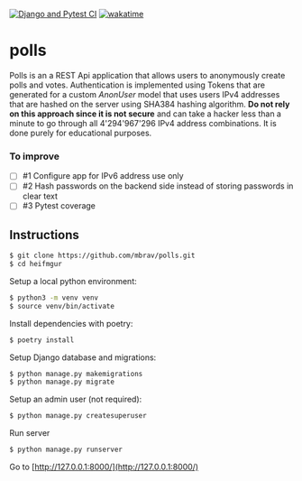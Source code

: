 [![Django and Pytest CI](https://github.com/mbrav/polls/actions/workflows/django.yml/badge.svg)](https://github.com/mbrav/polls/actions/workflows/django.yml)
[![wakatime](https://wakatime.com/badge/user/54ad05ce-f39b-4fa3-9f2a-6fe4b1c53ba4/project/6f9b9719-dd0c-4d89-a5fa-709edfe36471.svg)](https://wakatime.com/badge/user/54ad05ce-f39b-4fa3-9f2a-6fe4b1c53ba4/project/6f9b9719-dd0c-4d89-a5fa-709edfe36471)

# polls

Polls is an a REST Api application that allows users to anonymously create polls and votes. Authentication is implemented using Tokens that are generated for a custom _AnonUser_ model that uses users IPv4 addresses that are hashed on the server using SHA384 hashing algorithm. **Do not rely on this approach since it is not secure** and can take a hacker less than a minute to go through all 4'294'967'296 IPv4 address combinations. It is done purely for educational purposes.

### To improve

-   [ ] #1 Configure app for IPv6 address use only
-   [ ] #2 Hash passwords on the backend side instead of storing passwords in clear text
-   [ ] #3 Pytest coverage

## Instructions

```bash
$ git clone https://github.com/mbrav/polls.git
$ cd heifmgur
```

Setup a local python environment:

```bash
$ python3 -m venv venv
$ source venv/bin/activate
```

Install dependencies with poetry:

```bash
$ poetry install
```

Setup Django database and migrations:

```bash
$ python manage.py makemigrations
$ python manage.py migrate
```

Setup an admin user (not required):

```bash
$ python manage.py createsuperuser
```

Run server

```bash
$ python manage.py runserver
```

Go to [http://127.0.0.1:8000/](http://127.0.0.1:8000/)
